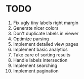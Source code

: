 # TODO

1. Fix ugly tiny labels right margin
2. Generate nicer colors
3. Don't duplicate labels in viewer
4. Optimize parsing
5. Implement detailed view pages
6. Implement basic analytics
7. Take care of sorting results
8. Handle labels intersection
9. Implement searching
10. Implement pagination
